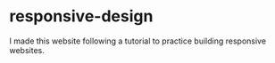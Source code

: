 # responsive-design
I made this website following a tutorial to practice building responsive websites.
